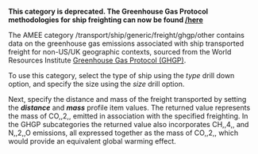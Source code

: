 **This category is deprecated. The Greenhouse Gas Protocol methodologies
for ship freighting can now be found
[/here](Freight_transport_by_Greenhouse_Gas_Protocol)**

The AMEE category /transport/ship/generic/freight/ghgp/other contains
data on the greenhouse gas emissions associated with ship transported
freight for non-US/UK geographic contexts, sourced from the World
Resources Institute [Greenhouse Gas Protocol
(GHGP)](http://www.ghgprotocol.org/calculation-tools/all-tools).

To use this category, select the type of ship using the *type* drill
down option, and specify the size using the *size* drill option.

Next, specify the distance and mass of the freight transported by
setting the ***distance*** and ***mass*** profile item values. The
returned value represents the mass of CO,,2,, emitted in association
with the specified freighting. In the GHGP subcategories the returned
value also incorporates CH,,4,, and N,,2,,O emissions, all expressed
together as the mass of CO,,2,, which would provide an equivalent global
warming effect.
